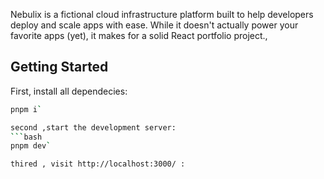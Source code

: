 Nebulix is a fictional cloud infrastructure platform built to help developers deploy and scale apps with ease. While it doesn't actually power your favorite apps (yet), it makes for a solid React portfolio project.,

## Getting Started

First, install all dependecies:

````bash
pnpm i`

second ,start the development server:
```bash
pnpm dev`

thired , visit http://localhost:3000/ :
````

